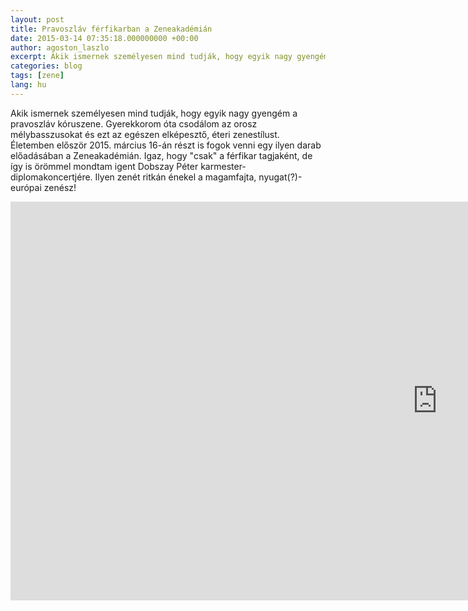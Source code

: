 ```yaml
---
layout: post
title: Pravoszláv férfikarban a Zeneakadémián
date: 2015-03-14 07:35:18.000000000 +00:00
author: agoston_laszlo
excerpt: Akik ismernek személyesen mind tudják, hogy egyik nagy gyengém a pravoszláv kóruszene. Gyerekkorom óta csodálom az orosz mélybasszusokat és ezt az egészen elképesztő, éteri zenestílust. Életemben először 2015. március 16-án részt vehettem egy ilyen darab előadásában a Zeneakadémián.
categories: blog
tags: [zene]
lang: hu
---
```


Akik ismernek személyesen mind tudják, hogy egyik nagy gyengém a pravoszláv kóruszene. Gyerekkorom óta csodálom az orosz mélybasszusokat és ezt az egészen elképesztő, éteri zenestílust. Életemben először 2015. március 16-án részt is fogok venni egy ilyen darab előadásában a Zeneakadémián. Igaz, hogy "csak" a férfikar tagjaként, de így is örömmel mondtam igent Dobszay Péter karmester-diplomakoncertjére. Ilyen zenét ritkán énekel a magamfajta, nyugat(?)-európai zenész!

<iframe width="1366" height="638" src="https://www.youtube.com/embed/g8CpbSxBC_Q" frameborder="0" allowfullscreen></iframe>
